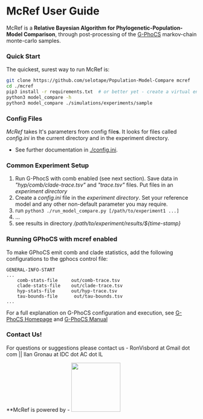 # McRef User Guide



McRef is a **Relative Bayesian Algorithm for Phylogenetic-Population-Model Comparison**, through post-processing of the [G-PhoCS](http://compgen.cshl.edu/GPhoCS/) markov-chain monte-carlo samples.



### Quick Start
The quickest, surest way to run McRef is:
```bash
git clone https://github.com/selotape/Population-Model-Compare mcref
cd ./mcref
pip3 install -r requirements.txt  # or better yet - create a virtual environment!
python3 model_compare -h
python3 model_compare ./simulations/experiments/sample
```


### Config Files
*McRef* takes It's parameters from config file**s**. It looks for files called *config.ini* in the current directory and in the experiment directory. 
   * See further documentation in [./config.ini](https://github.com/selotape/Population-Model-Compare/blob/master/config.ini).


### Common Experiment Setup
1. Run G-PhocS with comb enabled (see next section). Save data in *"hyp/comb/clade-trace.tsv"* and *"trace.tsv"* files. Put files in an *experiment directory*
2. Create a *config.ini* file in the *experiment directory*. Set your reference model and any other non-default parameter you may require.
3. run `python3 ./run_model_compare.py [/path/to/experiment1 ...]`
4. ...
5. see results in directory */path/to/experiment/results/${time-stamp}* 

### Running GPhoCS with mcref enabled
To make GPhoCS emit comb and clade statistics, add the following configurations to the gphocs control file:

```
GENERAL-INFO-START
...
    comb-stats-file     out/comb-trace.tsv
    clade-stats-file    out/clade-trace.tsv
    hyp-stats-file      out/hyp-trace.tsv
    tau-bounds-file      out/tau-bounds.tsv
...
```
For a full explanation on G-PhoCS configuration and execution, see  [G-PhoCS Homepage](http://compgen.cshl.edu/GPhoCS/) and [G-PhoCS Manual](http://compgen.cshl.edu/GPhoCS/GPhoCS_Manual.pdf)


### Contact Us!
For questions or suggestions please contact us - RonVisbord at Gmail dot com || Ilan Gronau at IDC dot AC dot IL

**McRef is powered by - <img src="http://www.faculty.idc.ac.il/igronau/images/research/gphocs-logo.png"  width="130"/>

